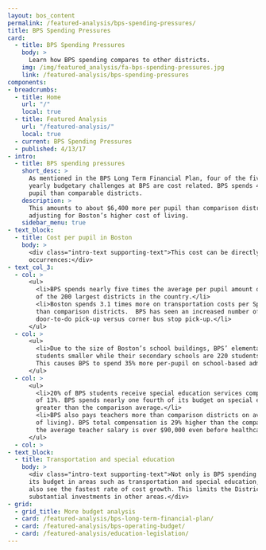```yaml
---
layout: bos_content
permalink: /featured-analysis/bps-spending-pressures/
title: BPS Spending Pressures
card:
  - title: BPS Spending Pressures
    body: >
      Learn how BPS spending compares to other districts.
    img: /img/featured_analysis/fa-bps-spending-pressures.jpg
    link: /featured-analysis/bps-spending-pressures
components:
- breadcrumbs:
  - title: Home
    url: "/"
    local: true
  - title: Featured Analysis
    url: "/featured-analysis/"
    local: true
  - current: BPS Spending Pressures
  - published: 4/13/17
- intro:
  - title: BPS spending pressures
    short_desc: >
      As mentioned in the BPS Long Term Financial Plan, four of the five main drivers that attribute to 
      yearly budgetary challenges at BPS are cost related. BPS spends 45% more per 
      pupil than comparable districts.
    description: >
      This amounts to about $6,400 more per pupil than comparison districts after 
      adjusting for Boston’s higher cost of living. 
    sidebar_menu: true    
- text_block:
  - title: Cost per pupil in Boston
    body: >
      <div class="intro-text supporting-text">This cost can be directly linked to the following 
      occurrences:</div>
- text_col_3:
  - col: >
      <ul>
        <li>BPS spends nearly five times the average per pupil amount on transportation 
        of the 200 largest districts in the country.</li>
        <li>Boston spends 3.1 times more on transportation costs per Special Education student 
        than comparison districts.  BPS has seen an increased number of students assigned to 
        door-to-do pick-up versus corner bus stop pick-up.</li>
      </ul>
  - col: >
      <ul>
        <li>Due to the size of Boston’s school buildings, BPS’ elementary schools are 140 
        students smaller while their secondary schools are 220 students smaller than peer districts. 
        This causes BPS to spend 35% more per-pupil on school-based administration services.</li>
      </ul>
  - col: >
      <ul>
        <li>20% of BPS students receive special education services compared to the national average 
        of 13%. BPS spends nearly one fourth of its budget on special education, which is 53% 
        greater than the comparison average.</li>
        <li>BPS also pays teachers more than comparison districts on average (adjusted for cost 
        of living). BPS total compensation is 29% higher than the comparison average and 
        the average teacher salary is over $90,000 even before healthcare and pension costs.</li>
      </ul>
  - col: >
- text_block:
  - title: Transportation and special education
    body: >      
      <div class="intro-text supporting-text">Not only is BPS spending a large portion of 
      its budget in areas such as transportation and special education, but these areas 
      also see the fastest rate of cost growth. This limits the District’s ability to make 
      substantial investments in other areas.</div>
- grid:
  - grid_title: More budget analysis
  - card: /featured-analysis/bps-long-term-financial-plan/
  - card: /featured-analysis/bps-operating-budget/
  - card: /featured-analysis/education-legislation/
---
```

